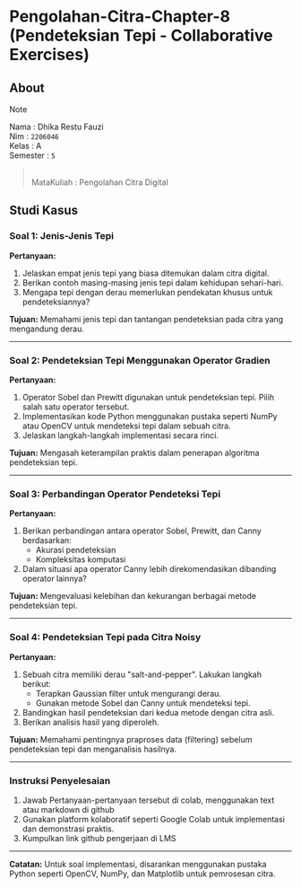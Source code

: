 # Pengolahan-Citra-Chapter-8 (Pendeteksian Tepi - Collaborative Exercises)
## About
> [!NOTE]
Nama   : Dhika Restu Fauzi
<br>Nim    : ```2206046```
<br>Kelas  : A
<br>Semester : ```5```
> <br>MataKuliah : Pengolahan Citra Digital

## Studi Kasus

### Soal 1: Jenis-Jenis Tepi
**Pertanyaan:**
1. Jelaskan empat jenis tepi yang biasa ditemukan dalam citra digital.
2. Berikan contoh masing-masing jenis tepi dalam kehidupan sehari-hari.
3. Mengapa tepi dengan derau memerlukan pendekatan khusus untuk pendeteksiannya?

**Tujuan:**
Memahami jenis tepi dan tantangan pendeteksian pada citra yang mengandung derau.

---

### Soal 2: Pendeteksian Tepi Menggunakan Operator Gradien
**Pertanyaan:**
1. Operator Sobel dan Prewitt digunakan untuk pendeteksian tepi. Pilih salah satu operator tersebut.
2. Implementasikan kode Python menggunakan pustaka seperti NumPy atau OpenCV untuk mendeteksi tepi dalam sebuah citra.
3. Jelaskan langkah-langkah implementasi secara rinci.

**Tujuan:**
Mengasah keterampilan praktis dalam penerapan algoritma pendeteksian tepi.

---

### Soal 3: Perbandingan Operator Pendeteksi Tepi
**Pertanyaan:**
1. Berikan perbandingan antara operator Sobel, Prewitt, dan Canny berdasarkan:
   - Akurasi pendeteksian
   - Kompleksitas komputasi
2. Dalam situasi apa operator Canny lebih direkomendasikan dibanding operator lainnya?

**Tujuan:**
Mengevaluasi kelebihan dan kekurangan berbagai metode pendeteksian tepi.

---

### Soal 4: Pendeteksian Tepi pada Citra Noisy
**Pertanyaan:**
1. Sebuah citra memiliki derau "salt-and-pepper". Lakukan langkah berikut:
   - Terapkan Gaussian filter untuk mengurangi derau.
   - Gunakan metode Sobel dan Canny untuk mendeteksi tepi.
2. Bandingkan hasil pendeteksian dari kedua metode dengan citra asli.
3. Berikan analisis hasil yang diperoleh.

**Tujuan:**
Memahami pentingnya praproses data (filtering) sebelum pendeteksian tepi dan menganalisis hasilnya.

---

### Instruksi Penyelesaian
1. Jawab Pertanyaan-pertanyaan tersebut di colab, menggunakan text atau markdown di github
2. Gunakan platform kolaboratif seperti Google Colab untuk implementasi dan demonstrasi praktis.
3. Kumpulkan link github pengerjaan di LMS


---

**Catatan:**
Untuk soal implementasi, disarankan menggunakan pustaka Python seperti OpenCV, NumPy, dan Matplotlib untuk pemrosesan citra.
